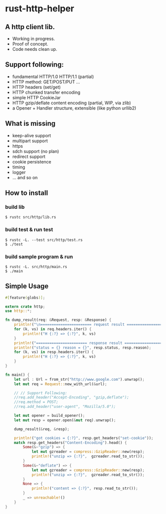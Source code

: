 # rust-http-helper

## A http client lib.

- Working in progress.
- Proof of concept.
- Code needs clean up.

## Support following:

- fundamental HTTP/1.0 HTTP/1.1 (partial)
- HTTP method: GET/POST/PUT ...
- HTTP headers (set/get)
- HTTP chunked transfer encoding
- simple HTTP CookieJar
- HTTP gzip/deflate content encoding (partial, WIP, via zlib)
- a Opener + Handler structure, extensible (like python urllib2)

## What is missing

- keep-alive support
- multipart support
- https
- sdch support (no plan)
- redirect support
- cookie persistence
- timing
- logger
- ... and so on

## How to install

### build lib

    $ rustc src/http/lib.rs

### build test & run test

    $ rustc -L. --test src/http/test.rs
    $ ./test

### build sample program & run

    $ rustc -L. src/http/main.rs
    $ ./main

## Simple Usage

```rust
#[feature(globs)];

extern crate http;
use http::*;

fn dump_result(req: &Request, resp: &Response) {
    println!("\n======================= request result =======================");
    for (k, vs) in req.headers.iter() {
        println!("H {:?} => {:?}", k, vs)
    }
    println!("======================= response result =======================");
    println!("status = {} reason = {}", resp.status, resp.reason);
    for (k, vs) in resp.headers.iter() {
        println!("H {:?} => {:?}", k, vs)
    }
}

fn main() {
    let url : Url = from_str("http://www.google.com").unwrap();
    let mut req = Request::new_with_url(&url);

    // // Support Following:
    //req.add_header("Accept-Encoding", "gzip,deflate");
    //req.method = POST;
    //req.add_header("user-agent", "Mozilla/5.0");

    let mut opener = build_opener();
    let mut resp = opener.open(&mut req).unwrap();

    dump_result(&req, &resp);

    println!("got cookies = {:?}", resp.get_headers("set-cookie"));
    match resp.get_headers("Content-Encoding").head() {
        Some(&~"gzip") => {
            let mut gzreader = compress::GzipReader::new(resp);
            println!("unzip => {:?}",  gzreader.read_to_str());
        }
        Some(&~"deflate") => {
            let mut gzreader = compress::GzipReader::new(resp);
            println!("unzip => {:?}",  gzreader.read_to_str());
        }
        None => {
            println!("content => {:?}", resp.read_to_str());
        }
        _ => unreachable!()
    }
}
```
